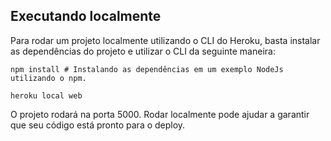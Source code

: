 ## Executando localmente

Para rodar um projeto localmente utilizando o CLI do Heroku, basta instalar as dependências do projeto e utilizar o CLI da seguinte maneira:

```
npm install # Instalando as dependências em um exemplo NodeJs utilizando o npm.

heroku local web
```

O projeto rodará na porta 5000. Rodar localmente pode ajudar a garantir que seu código está pronto para o deploy.
